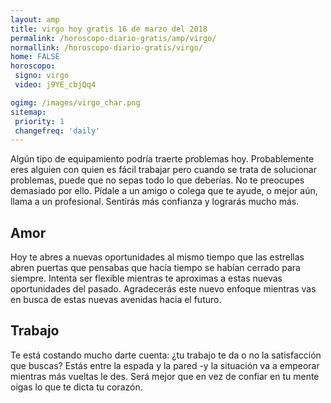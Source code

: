 ```yaml
---
layout: amp
title: virgo hoy gratis 16 de marzo del 2018 
permalink: /horoscopo-diario-gratis/amp/virgo/
normallink: /horoscopo-diario-gratis/virgo/
home: FALSE
horoscopo:
 signo: virgo
 video: j9YE_cbjQq4

ogimg: /images/virgo_char.png
sitemap:
 priority: 1
 changefreq: 'daily'
---
```



Algún tipo de equipamiento podría traerte problemas hoy. Probablemente eres alguien con quien es fácil trabajar pero cuando se trata de solucionar problemas, puede que no sepas todo lo que deberías. No te preocupes demasiado por ello. Pídale a un amigo o colega que te ayude, o mejor aún, llama a un profesional. Sentirás más confianza y lograrás mucho más.

## Amor

Hoy te abres a nuevas oportunidades al mismo tiempo que las estrellas abren puertas que pensabas que hacía tiempo se habían cerrado para siempre. Intenta ser flexible mientras te aproximas a estas nuevas oportunidades del pasado. Agradecerás este nuevo enfoque mientras vas en busca de estas nuevas avenidas hacia el futuro.

## Trabajo

Te está costando mucho darte cuenta: ¿tu trabajo te da o no la satisfacción que buscas? Estás entre la espada y la pared -y la situación va a empeorar mientras más vueltas le des. Será mejor que en vez de confiar en tu mente oigas lo que te dicta tu corazón.